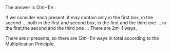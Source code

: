 The answer is (2𝑚−1)𝑛
.

If we consider each present, it may contain only in the first box, in the second ... both in the first and second box,
in the first and the third one ... in the first,the second and the third one ... There are 2𝑚−1
ways.

There are 𝑛
presents, so there are (2𝑚−1)𝑛
ways in total according to the Multiplication Principle.